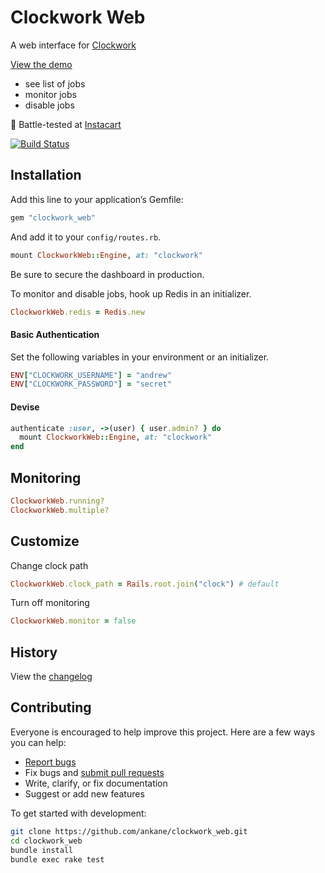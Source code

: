 # Clockwork Web

A web interface for [Clockwork](https://github.com/Rykian/clockwork)

[View the demo](https://clockwork.dokkuapp.com/)

- see list of jobs
- monitor jobs
- disable jobs

:tangerine: Battle-tested at [Instacart](https://www.instacart.com/opensource)

[![Build Status](https://github.com/ankane/clockwork_web/workflows/build/badge.svg?branch=master)](https://github.com/ankane/clockwork_web/actions)

## Installation

Add this line to your application’s Gemfile:

```ruby
gem "clockwork_web"
```

And add it to your `config/routes.rb`.

```ruby
mount ClockworkWeb::Engine, at: "clockwork"
```

Be sure to secure the dashboard in production.

To monitor and disable jobs, hook up Redis in an initializer.

```ruby
ClockworkWeb.redis = Redis.new
```

#### Basic Authentication

Set the following variables in your environment or an initializer.

```ruby
ENV["CLOCKWORK_USERNAME"] = "andrew"
ENV["CLOCKWORK_PASSWORD"] = "secret"
```

#### Devise

```ruby
authenticate :user, ->(user) { user.admin? } do
  mount ClockworkWeb::Engine, at: "clockwork"
end
```

## Monitoring

```ruby
ClockworkWeb.running?
ClockworkWeb.multiple?
```

## Customize

Change clock path

```ruby
ClockworkWeb.clock_path = Rails.root.join("clock") # default
```

Turn off monitoring

```ruby
ClockworkWeb.monitor = false
```

## History

View the [changelog](CHANGELOG.md)

## Contributing

Everyone is encouraged to help improve this project. Here are a few ways you can help:

- [Report bugs](https://github.com/ankane/clockwork_web/issues)
- Fix bugs and [submit pull requests](https://github.com/ankane/clockwork_web/pulls)
- Write, clarify, or fix documentation
- Suggest or add new features

To get started with development:

```sh
git clone https://github.com/ankane/clockwork_web.git
cd clockwork_web
bundle install
bundle exec rake test
```
